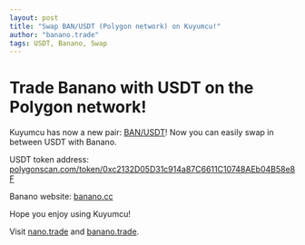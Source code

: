 ```yaml
---
layout: post
title: "Swap BAN/USDT (Polygon network) on Kuyumcu!"
author: "banano.trade"
tags: USDT, Banano, Swap
---
```


# Trade Banano with USDT on the Polygon network!
Kuyumcu has now a new pair: [BAN/USDT](https://usdt.banano.trade)! Now you can easily swap in between USDT with Banano.

USDT token address: [polygonscan.com/token/0xc2132D05D31c914a87C6611C10748AEb04B58e8F](https://polygonscan.com/token/0xc2132D05D31c914a87C6611C10748AEb04B58e8F)

Banano website: [banano.cc](https://banano.cc)

Hope you enjoy using Kuyumcu!

Visit [nano.trade](https://nano.trade "Go to nano.trade") and [banano.trade](https://banano.trade "Go to banano.trade").